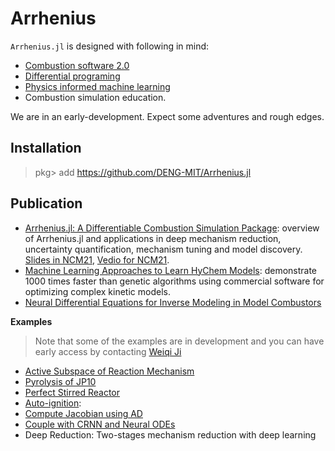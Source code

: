 # Arrhenius

`Arrhenius.jl` is designed with following in mind:

* [Combustion software 2.0](https://www.linkedin.com/pulse/arrheniusjl-combustion-software-20-weiqi-ji/)
* [Differential programing](https://github.com/Cantera/enhancements/issues/82)
* [Physics informed machine learning](https://github.com/Cantera/enhancements/issues/82)
* Combustion simulation education.

We are in an early-development. Expect some adventures and rough edges.

## Installation

> pkg> add https://github.com/DENG-MIT/Arrhenius.jl


## Publication

+ [Arrhenius.jl: A Differentiable Combustion Simulation Package](https://www.researchgate.net/publication/350573212_Arrheniusjl_A_Differentiable_Combustion_Simulation_Package): overview of Arrhenius.jl and applications in deep mechanism reduction, uncertainty quantification, mechanism tuning and model discovery. [Slides in NCM21](https://www.slideshare.net/WeiqiJi/arrheniusjl-a-differentiable-combustion-simulation-package-248457895), [Vedio for NCM21](https://www.youtube.com/watch?v=X1mwpW78NvA).
+ [Machine Learning Approaches to Learn HyChem Models](https://www.researchgate.net/publication/350890609_Machine_Learning_Approaches_to_Learn_HyChem_Models): demonstrate 1000 times faster than genetic algorithms using commercial software for optimizing complex kinetic models.
+ [Neural Differential Equations for Inverse Modeling in Model Combustors](https://www.researchgate.net/publication/351223124_Neural_Differential_Equations_for_Inverse_Modeling_in_Model_Combustors)


**Examples**

> Note that some of the examples are in development and you can have early access by contacting [Weiqi Ji](mailto:weiqiji@mit.edu)
  + [Active Subspace of Reaction Mechanism](https://github.com/DENG-MIT/ArrheniusActiveSubspace)
  + [Pyrolysis of JP10](./example/pyrolysis/pyrolysis.ipynb)
  + [Perfect Stirred Reactor](./example/perfect_stirred_reactor)
  + [Auto-ignition](https://github.com/DENG-MIT/NN-Ignition):
  + [Compute Jacobian using AD](https://gist.github.com/jiweiqi/21b8d149bd95b97d9ae948ab92e446df)
  + [Couple with CRNN and Neural ODEs](https://github.com/DENG-MIT/CRNN_HyChem)
  + Deep Reduction: Two-stages mechanism reduction with deep learning
